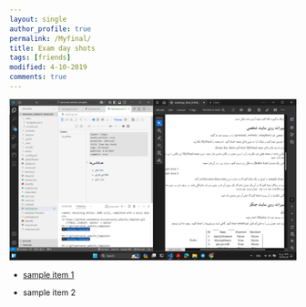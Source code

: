 ```yaml
---
layout: single
author_profile: true
permalink: /Myfinal/
title: Exam day shots
tags: [friends]
modified: 4-10-2019
comments: true
---
```

![myexmshots](/assets/images/scrnshot.png)

- [sample item 1](https://fccourse.liara.run/)

- sample item 2
